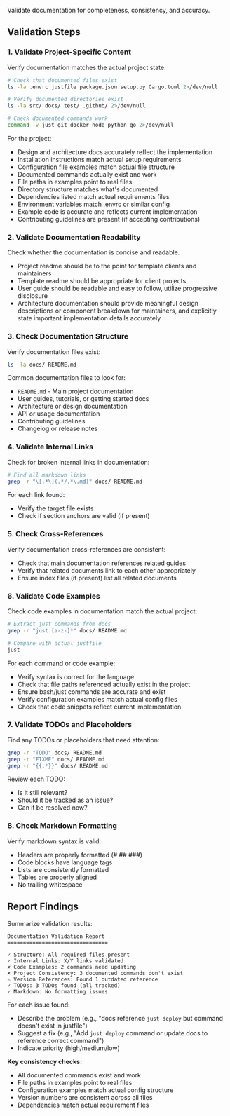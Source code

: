 Validate documentation for completeness, consistency, and accuracy.

## Validation Steps

### 1. Validate Project-Specific Content

Verify documentation matches the actual project state:

```bash
# Check that documented files exist
ls -la .envrc justfile package.json setup.py Cargo.toml 2>/dev/null

# Verify documented directories exist
ls -la src/ docs/ test/ .github/ 2>/dev/null

# Check documented commands work
command -v just git docker node python go 2>/dev/null
```

For the project:

- Design and architecture docs accurately reflect the implementation
- Installation instructions match actual setup requirements
- Configuration file examples match actual file structure
- Documented commands actually exist and work
- File paths in examples point to real files
- Directory structure matches what's documented
- Dependencies listed match actual requirements files
- Environment variables match .envrc or similar config
- Example code is accurate and reflects current implementation
- Contributing guidelines are present (if accepting contributions)

### 2. Validate Documentation Readability

Check whether the documentation is concise and readable.

- Project readme should be to the point for template clients and maintainers
- Template readme should be appropriate for client projects
- User guide should be readable and easy to follow, utilize progressive disclosure
- Architecture documentation should provide meaningful design descriptions or component breakdown for maintainers, and explicitly state important implementation details accurately

### 3. Check Documentation Structure

Verify documentation files exist:

```bash
ls -la docs/ README.md
```

Common documentation files to look for:

- `README.md` - Main project documentation
- User guides, tutorials, or getting started docs
- Architecture or design documentation
- API or usage documentation
- Contributing guidelines
- Changelog or release notes

### 4. Validate Internal Links

Check for broken internal links in documentation:

```bash
# Find all markdown links
grep -r "\[.*\](.*/.*\.md)" docs/ README.md
```

For each link found:

- Verify the target file exists
- Check if section anchors are valid (if present)

### 5. Check Cross-References

Verify documentation cross-references are consistent:

- Check that main documentation references related guides
- Verify that related documents link to each other appropriately
- Ensure index files (if present) list all related documents

### 6. Validate Code Examples

Check code examples in documentation match the actual project:

```bash
# Extract just commands from docs
grep -r "just [a-z-]*" docs/ README.md

# Compare with actual justfile
just
```

For each command or code example:

- Verify syntax is correct for the language
- Check that file paths referenced actually exist in the project
- Ensure bash/just commands are accurate and exist
- Verify configuration examples match actual config files
- Check that code snippets reflect current implementation

### 7. Validate TODOs and Placeholders

Find any TODOs or placeholders that need attention:

```bash
grep -r "TODO" docs/ README.md
grep -r "FIXME" docs/ README.md
grep -r "{{.*}}" docs/ README.md
```

Review each TODO:

- Is it still relevant?
- Should it be tracked as an issue?
- Can it be resolved now?

### 8. Check Markdown Formatting

Verify markdown syntax is valid:

- Headers are properly formatted (# ## ###)
- Code blocks have language tags
- Lists are consistently formatted
- Tables are properly aligned
- No trailing whitespace

## Report Findings

Summarize validation results:

```
Documentation Validation Report
================================

✓ Structure: All required files present
✓ Internal Links: X/Y links validated
✗ Code Examples: 2 commands need updating
✗ Project Consistency: 3 documented commands don't exist
⚠ Version References: Found 1 outdated reference
✓ TODOs: 3 TODOs found (all tracked)
✓ Markdown: No formatting issues
```

For each issue found:

- Describe the problem (e.g., "docs reference `just deploy` but command doesn't exist in justfile")
- Suggest a fix (e.g., "Add `just deploy` command or update docs to reference correct command")
- Indicate priority (high/medium/low)

**Key consistency checks:**

- All documented commands exist and work
- File paths in examples point to real files
- Configuration examples match actual config structure
- Version numbers are consistent across all files
- Dependencies match actual requirement files
